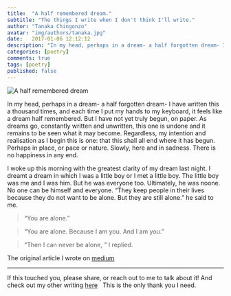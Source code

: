 ```yaml
---
title:  "A half remembered dream."
subtitle: "The things I write when I don't think I'll write."
author: "Tanaka Chingonzo"
avatar: "img/authors/tanaka.jpg"
date:   2017-01-06 12:12:12
description: "In my head, perhaps in a dream- a half forgotten dream- I have written this a thousand times, and each time I put my hands to my keyboard, it feels like a dream half remembered. But I have not yet truly begun, on paper."
categories: [poetry]
comments: true
tags: [poetry]
published: false
---
```

![A half remembered dream](https://cdn-images-1.medium.com/max/1000/1*yzLKhC_fQRcvfhRitsxQoA.jpeg)

In my head, perhaps in a dream- a half forgotten dream- I have written this a thousand times, and each time I put my hands to my keyboard, it feels like a dream half remembered. But I have not yet truly begun, on paper.
As dreams go, constantly written and unwritten, this one is undone and it remains to be seen what it may become. Regardless, my intention and realisation as I begin this is one: that this shall all end where it has begun. Perhaps in place, or pace or nature. Slowly, here and in sadness. There is no happiness in any end.

I woke up this morning with the greatest clarity of my dream last night. I dreamt a dream in which I was a little boy or I met a little boy. The little boy was me and I was him. But he was everyone too. Ultimately, he was noone. No one can be himself and everyone.
“They keep people in their lives because they do not want to be alone. But they are still alone.” he said to me.

>“You are alone.”

>“You are alone. Because I am you. And I am you.”

>“Then I can never be alone, ” I replied.



The original article I wrote on [medium](https://medium.com/erudite/a-half-remembered-dream-9484eaed9de6)




---

If this touched you, please share, or reach out to me to talk about it! And check out my other writing [here](http://medium.com/@tanakachingonzo)
 
This is the only thank you I need.
